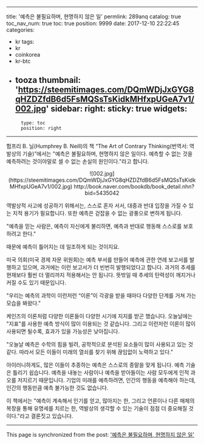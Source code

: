 
---
title: '예측은 불필요하며, 현명하지 않은 일'
permlink: 289anq
catalog: true
toc_nav_num: true
toc: true
position: 9999
date: 2017-12-10 22:22:45
categories:
- kr
tags:
- kr
- coinkorea
- kr-btc
- tooza
thumbnail: 'https://steemitimages.com/DQmWDjJxGYG8qHZDZfdB6d5FsMQSsTsKidkMHfxpUGeA7v1/002.jpg'
sidebar:
    right:
        sticky: true
widgets:
    -
        type: toc
        position: right
---


험프리 B. 닐(Humphrey B. Neill)의 책 “The Art of Contrary Thinking(번역서: 역발상의 기술)”에서는 "예측은 불필요하며, 현명하지 않은 일이다. 예측할 수 없는 것을 예측하려는 것이야말로 셀 수 없는 손실의 원인이다."라고 합니다. 

<center>
![002.jpg](https://steemitimages.com/DQmWDjJxGYG8qHZDZfdB6d5FsMQSsTsKidkMHfxpUGeA7v1/002.jpg)
http://book.naver.com/bookdb/book_detail.nhn?bid=5435042
</center>

역발상적 사고에 성공하기 위해서는, 스스로 혼자 서서, 대중과 반대 입장을 가질 수 있는 지적 용기가 필요합니다. 또한 예측은 걷잡을 수 없는 광풍으로 변하게 됩니다.  

"예측을 믿는 사람은, 예측이 자신에게 불리하면, 예측과 반대로 행동해 스스로를 보호하려고 한다." 

때문에 예측이 틀어지는 데 일조하게 되는 것이지요. 

미국 의회(미국 경제 자문 위원회)는 예측 부서를 만들어 예측에 관한 연례 보고서를 발행하고 있으며, 과거에는 이런 보고서가 더 빈번히 발행되었다고 합니다. 과거의 추세를 현재보다 훨씬 더 멀리까지 적용해서는 안 됩니다. 뜻밖일 때 추세의 탄력성이 깨지거나 커질 수도 있기 때문입니다. 
  
"우리는 예측의 과학이 이런저런 “이론”이 각광을 받을 때마다 다양한 단계를 거쳐 가는 모습을 봐왔다." 

케인즈의 이론처럼 다양한 이론들이 다양한 시기에 지지를 받곤 했습니다. 오늘날에는 "지표"를 사용한 예측 방식이 많이 이용되는 것 같습니다. 그리고 이런저런 이론이 많이 사용되면 될수록, 효과가 있을 가능성은 낮아집니다. 
  
"오늘날 예측은 수학의 힘을 빌려, 공학적으로 분석된 요소들이 많이 사용되고 있는 것 같다. 따라서 모든 이들이 미래의 열쇠를 찾기 위해 끊임없이 노력하고 있다." 

아이러니하게도, 많은 이들이 추종하는 예측은 스스로의 종말을 맞게 됩니다. 예측 기술은 틀리기 쉽습니다. 예측을 내놓는 사람이나 예측을 받아들이는 사람 모두에게 인적 과오를 저지르기 때문입니다. 기업의 미래를 예측하려면, 인간의 행동을 예측해야 하는데, 인간의 행동만큼 예측 불가능한 것도 없습니다. 
  
이 책에서는 "예측이 계속해서 인기를 얻고, 많아지는 한, 그리고 언론이나 다른 매체의 복창을 통해 유명세를 치르는 한, 역발상의 생각할 수 있는 기술이 점점 더 중요해질 것이다."라고 결론짓고 있습니다.

- - -

This page is synchronized from the post: ['예측은 불필요하며, 현명하지 않은 일'](https://steemit.com/@pius.pius/289anq)
